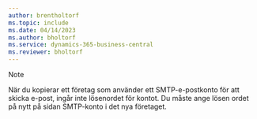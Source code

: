 ```yaml
---
author: brentholtorf
ms.topic: include
ms.date: 04/14/2023
ms.author: bholtorf
ms.service: dynamics-365-business-central
ms.reviewer: bholtorf
---
```


> [!NOTE]
> När du kopierar ett företag som använder ett SMTP-e-postkonto för att skicka e-post, ingår inte lösenordet för kontot. Du måste ange lösen ordet på nytt på sidan SMTP-konto i det nya företaget.
